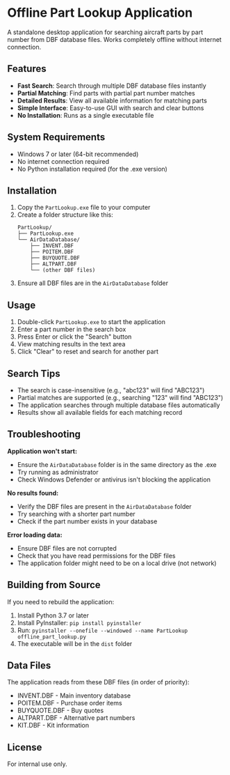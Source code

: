 # Offline Part Lookup Application

A standalone desktop application for searching aircraft parts by part number from DBF database files. Works completely offline without internet connection.

## Features

- **Fast Search**: Search through multiple DBF database files instantly
- **Partial Matching**: Find parts with partial part number matches
- **Detailed Results**: View all available information for matching parts
- **Simple Interface**: Easy-to-use GUI with search and clear buttons
- **No Installation**: Runs as a single executable file

## System Requirements

- Windows 7 or later (64-bit recommended)
- No internet connection required
- No Python installation required (for the .exe version)

## Installation

1. Copy the `PartLookup.exe` file to your computer
2. Create a folder structure like this:
   ```
   PartLookup/
   ├── PartLookup.exe
   └── AirDataDatabase/
       ├── INVENT.DBF
       ├── POITEM.DBF
       ├── BUYQUOTE.DBF
       ├── ALTPART.DBF
       └── (other DBF files)
   ```
3. Ensure all DBF files are in the `AirDataDatabase` folder

## Usage

1. Double-click `PartLookup.exe` to start the application
2. Enter a part number in the search box
3. Press Enter or click the "Search" button
4. View matching results in the text area
5. Click "Clear" to reset and search for another part

## Search Tips

- The search is case-insensitive (e.g., "abc123" will find "ABC123")
- Partial matches are supported (e.g., searching "123" will find "ABC123")
- The application searches through multiple database files automatically
- Results show all available fields for each matching record

## Troubleshooting

**Application won't start:**
- Ensure the `AirDataDatabase` folder is in the same directory as the .exe
- Try running as administrator
- Check Windows Defender or antivirus isn't blocking the application

**No results found:**
- Verify the DBF files are present in the `AirDataDatabase` folder
- Try searching with a shorter part number
- Check if the part number exists in your database

**Error loading data:**
- Ensure DBF files are not corrupted
- Check that you have read permissions for the DBF files
- The application folder might need to be on a local drive (not network)

## Building from Source

If you need to rebuild the application:

1. Install Python 3.7 or later
2. Install PyInstaller: `pip install pyinstaller`
3. Run: `pyinstaller --onefile --windowed --name PartLookup offline_part_lookup.py`
4. The executable will be in the `dist` folder

## Data Files

The application reads from these DBF files (in order of priority):
- INVENT.DBF - Main inventory database
- POITEM.DBF - Purchase order items
- BUYQUOTE.DBF - Buy quotes
- ALTPART.DBF - Alternative part numbers
- KIT.DBF - Kit information

## License

For internal use only.